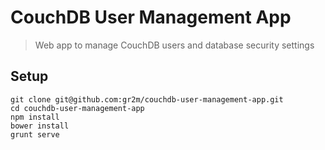 CouchDB User Management App
===========================

> Web app to manage CouchDB users and database security settings

## Setup

```
git clone git@github.com:gr2m/couchdb-user-management-app.git
cd couchdb-user-management-app
npm install
bower install
grunt serve
```

